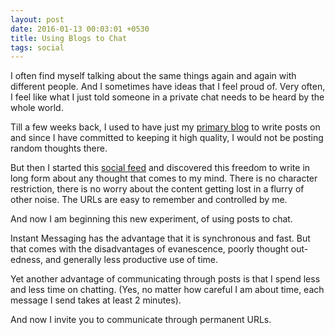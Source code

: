 ```yaml
---
layout: post
date: 2016-01-13 00:03:01 +0530
title: Using Blogs to Chat
tags: social
---
```


I often find myself talking about the same things again and again with different people. And I sometimes have ideas that I feel proud of. Very often, I feel like what I just told someone in a private chat needs to be heard by the whole world.

Till a few weeks back, I used to have just my [primary blog](http://blog.learnlearn.in) to write posts on and since I have committed to keeping it high quality, I would not be posting random thoughts there.

But then I started this [social feed](/social-feed/) and discovered this freedom to write in long form about any thought that comes to my mind. There is no character restriction, there is no worry about the content getting lost in a flurry of other noise. The URLs are easy to remember and controlled by me.

And now I am beginning this new experiment, of using posts to chat.

Instant Messaging has the advantage that it is synchronous and fast. But that comes with the disadvantages of evanescence, poorly thought out-edness, and generally less productive use of time.

Yet another advantage of communicating through posts is that I spend less and less time on chatting. (Yes, no matter how careful I am about time, each message I send takes at least 2 minutes).

And now I invite you to communicate through permanent URLs.